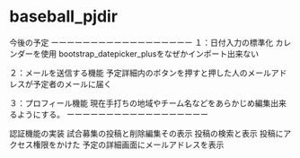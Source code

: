 # baseball_pjdir
今後の予定
ーーーーーーーーーーーーーーーーーー
１：日付入力の標準化
カレンダーを使用
bootstrap_datepicker_plusをなぜかインポート出来ない

２：メールを送信する機能
予定詳細内のボタンを押すと押した人のメールアドレスが予定者のメールに届く

３：プロフィール機能
現在手打ちの地域やチーム名などをあらかじめ編集出来るようにする。
ーーーーーーーーーーーーーーーーーー


認証機能の実装
試合募集の投稿と削除編集その表示
投稿の検索と表示
投稿にアクセス権限をかけた
予定の詳細画面にメールアドレスを表示

